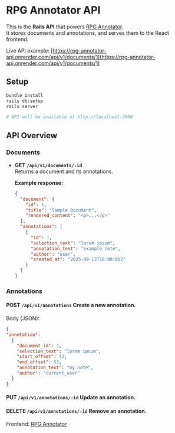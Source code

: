 # RPG Annotator API

This is the **Rails API** that powers [RPG Annotator](https://rpg-annotator-frontend.onrender.com).  
It stores documents and annotations, and serves them to the React frontend.

Live API example: [https://rpg-annotator-api.onrender.com/api/v1/documents/1](https://rpg-annotator-api.onrender.com/api/v1/documents/1)

## Setup

```bash
bundle install
rails db:setup
rails server

# API will be available at http://localhost:3000
```

## API Overview

### Documents
- **GET `/api/v1/documents/:id`**  
  Returns a document and its annotations.

  **Example response:**
  ```json
  {
    "document": {
      "id": 1,
      "title": "Sample Document",
      "rendered_content": "<p>...</p>"
    },
    "annotations": [
      {
        "id": 1,
        "selection_text": "lorem ipsum",
        "annotation_text": "example note",
        "author": "user",
        "created_at": "2025-09-13T18:00:00Z"
      }
    ]
  }
### Annotations

#### POST `/api/v1/annotations` Create a new annotation.
Body (JSON):
```json
{
"annotation": 
  {
    "document_id": 1,
    "selection_text": "lorem ipsum",
    "start_offset": 42,
    "end_offset": 53,
    "annotation_text": "my note",
    "author": "current_user"
  }
}
```

#### PUT `/api/v1/annotations/:id` Update an annotation.

#### DELETE `/api/v1/annotations/:id` Remove an annotation.


Frontend: [RPG Annotator](https://rpg-annotator-frontend.onrender.com)